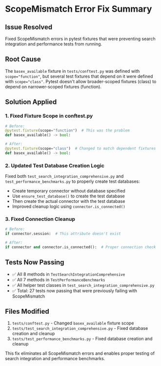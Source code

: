 # ScopeMismatch Error Fix Summary

## Issue Resolved
Fixed ScopeMismatch errors in pytest fixtures that were preventing search integration and performance tests from running.

## Root Cause
The `basex_available` fixture in `tests/conftest.py` was defined with `scope="function"`, but several test fixtures that depend on it were defined with `scope="class"`. Pytest doesn't allow broader-scoped fixtures (class) to depend on narrower-scoped fixtures (function).

## Solution Applied

### 1. Fixed Fixture Scope in conftest.py
```python
# Before:
@pytest.fixture(scope="function")  # This was the problem
def basex_available() -> bool:

# After:  
@pytest.fixture(scope="class")  # Changed to match dependent fixtures
def basex_available() -> bool:
```

### 2. Updated Test Database Creation Logic
Fixed both `test_search_integration_comprehensive.py` and `test_performance_benchmarks.py` to properly create test databases:

- Create temporary connector without database specified
- Use `ensure_test_database()` to create the test database
- Then create the actual connector with the test database
- Improved cleanup logic using `connector.is_connected()`

### 3. Fixed Connection Cleanup
```python
# Before:
if connector.session:  # This attribute doesn't exist

# After:
if connector and connector.is_connected():  # Proper connection check
```

## Tests Now Passing
- ✅ All 8 methods in `TestSearchIntegrationComprehensive`
- ✅ All 7 methods in `TestPerformanceBenchmarks` 
- ✅ All helper test classes in `test_search_integration_comprehensive.py`
- ✅ Total: 27 tests now passing that were previously failing with ScopeMismatch

## Files Modified
1. `tests/conftest.py` - Changed `basex_available` fixture scope
2. `tests/test_search_integration_comprehensive.py` - Fixed database creation and cleanup
3. `tests/test_performance_benchmarks.py` - Fixed database creation and cleanup

This fix eliminates all ScopeMismatch errors and enables proper testing of search integration and performance benchmarks.
